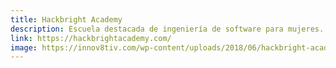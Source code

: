 ```yaml
---
title: Hackbright Academy
description: Escuela destacada de ingeniería de software para mujeres. Fundada en San Francisco en 2012
link: https://hackbrightacademy.com/
image: https://innov8tiv.com/wp-content/uploads/2018/06/hackbright-academy-1-750x400.jpg
---
```

